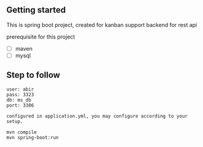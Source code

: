 ## Getting started

This is spring boot project, created for kanban support backend for rest api

prerequisite for this project
- [ ] maven
- [ ] mysql

## Step to follow

```
user: abir
pass: 3323
db: ms_db
port: 3306
```
`configured in application.yml, you may configure according to your setup.`
```
mvn compile
mvn spring-boot:run
```
